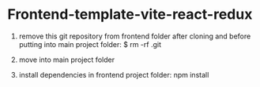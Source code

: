 # Frontend-template-vite-react-redux

1. remove this git repository from frontend folder after cloning and before putting into main project folder:
   $ rm -rf .git

2. move into main project folder

3. install dependencies in frontend project folder:
   npm install
